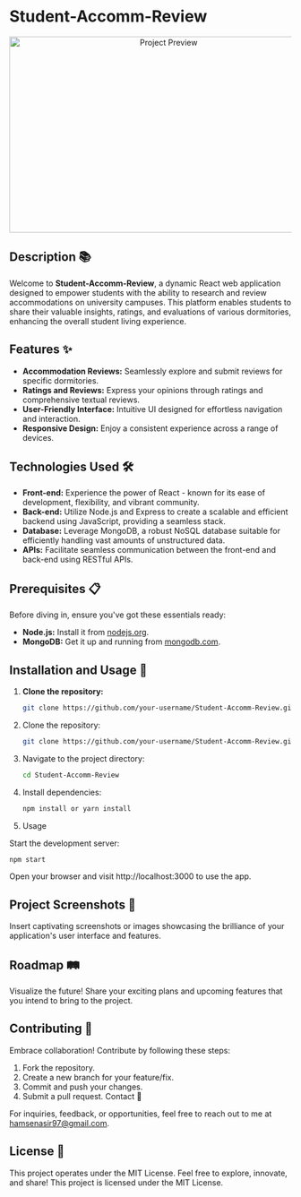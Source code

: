 # Student-Accomm-Review

<p align="center">
  <img width="553" height="350" alt="Project Preview" src="https://github.com/hamse47/Student-Accomm-review/assets/78507974/11138913-3d47-4fe6-902d-d7a4a8d7f33a">
</p>

## Description 📚

Welcome to **Student-Accomm-Review**, a dynamic React web application designed to empower students with the ability to research and review accommodations on university campuses. This platform enables students to share their valuable insights, ratings, and evaluations of various dormitories, enhancing the overall student living experience.

## Features ✨

- **Accommodation Reviews:** Seamlessly explore and submit reviews for specific dormitories.
- **Ratings and Reviews:** Express your opinions through ratings and comprehensive textual reviews.
- **User-Friendly Interface:** Intuitive UI designed for effortless navigation and interaction.
- **Responsive Design:** Enjoy a consistent experience across a range of devices.

## Technologies Used 🛠️

- **Front-end:** Experience the power of React - known for its ease of development, flexibility, and vibrant community.
- **Back-end:** Utilize Node.js and Express to create a scalable and efficient backend using JavaScript, providing a seamless stack.
- **Database:** Leverage MongoDB, a robust NoSQL database suitable for efficiently handling vast amounts of unstructured data.
- **APIs:** Facilitate seamless communication between the front-end and back-end using RESTful APIs.

## Prerequisites 📋

Before diving in, ensure you've got these essentials ready:
- **Node.js:** Install it from [nodejs.org](https://nodejs.org/).
- **MongoDB:** Get it up and running from [mongodb.com](https://www.mongodb.com/).

## Installation and Usage 🚀

1. **Clone the repository:**
   ```bash
   git clone https://github.com/your-username/Student-Accomm-Review.git


1. Clone the repository:
   ```bash
   git clone https://github.com/your-username/Student-Accomm-Review.git

2. Navigate to the project directory:
   
   ```bash
   cd Student-Accomm-Review

3. Install dependencies:

   ```bash
   npm install or yarn install

4. Usage

Start the development server:
   ```bash
   npm start
```
Open your browser and visit http://localhost:3000 to use the app.


## Project Screenshots 📸

Insert captivating screenshots or images showcasing the brilliance of your application's user interface and features.

## Roadmap 🛤️

Visualize the future! Share your exciting plans and upcoming features that you intend to bring to the project.

## Contributing 🤝

Embrace collaboration! Contribute by following these steps:

1. Fork the repository.
2. Create a new branch for your feature/fix.
3. Commit and push your changes.
4. Submit a pull request.
Contact 📧

For inquiries, feedback, or opportunities, feel free to reach out to me at hamsenasir97@gmail.com.

## License 📜

This project operates under the MIT License. Feel free to explore, innovate, and share!
This project is licensed under the MIT License.
